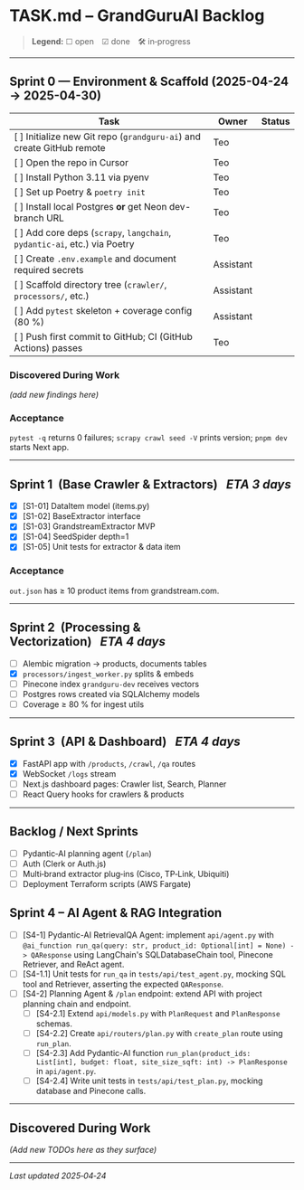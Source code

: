 # TASK.md – GrandGuruAI Backlog

> **Legend:** ☐ open ☑ done 🛠 in‑progress

---
## Sprint 0 — Environment & Scaffold  (2025-04-24 → 2025-04-30)

| Task | Owner | Status |
|------|-------|--------|
| [ ] Initialize new Git repo (`grandguru-ai`) and create GitHub remote | Teo | |
| [ ] Open the repo in Cursor | Teo | |
| [ ] Install Python 3.11 via pyenv | Teo | |
| [ ] Set up Poetry & `poetry init` | Teo | |
| [ ] Install local Postgres **or** get Neon dev-branch URL | Teo | |
| [ ] Add core deps (`scrapy`, `langchain`, `pydantic-ai`, etc.) via Poetry | Teo | |
| [ ] Create `.env.example` and document required secrets | Assistant | |
| [ ] Scaffold directory tree (`crawler/`, `processors/`, etc.) | Assistant | |
| [ ] Add `pytest` skeleton + coverage config (80 %) | Assistant | |
| [ ] Push first commit to GitHub; CI (GitHub Actions) passes | Teo | |

### Discovered During Work
_(add new findings here)_


### Acceptance
`pytest -q` returns 0 failures; `scrapy crawl seed -V` prints version; `pnpm dev` starts Next app.

---
## Sprint 1  (Base Crawler & Extractors)   *ETA 3 days*
- [x] [S1-01] DataItem model (items.py)   <!-- commit <SHA> -->
- [x] [S1-02] BaseExtractor interface
- [x] [S1-03] GrandstreamExtractor MVP
- [x] [S1-04] SeedSpider depth=1
- [x] [S1-05] Unit tests for extractor & data item

### Acceptance
`out.json` has ≥ 10 product items from grandstream.com.

---
## Sprint 2  (Processing & Vectorization)   *ETA 4 days*
- [ ] Alembic migration → products, documents tables
- [x] `processors/ingest_worker.py` splits & embeds
- [ ] Pinecone index `grandguru-dev` receives vectors
- [ ] Postgres rows created via SQLAlchemy models
- [ ] Coverage ≥ 80 % for ingest utils

---
## Sprint 3  (API & Dashboard)   *ETA 4 days*
- [x] FastAPI app with `/products`, `/crawl`, `/qa` routes
- [x] WebSocket `/logs` stream
- [ ] Next.js dashboard pages: Crawler list, Search, Planner
- [ ] React Query hooks for crawlers & products

---
## Backlog / Next Sprints
- [ ] Pydantic‑AI planning agent (`/plan`)
- [ ] Auth (Clerk or Auth.js)
- [ ] Multi‑brand extractor plug‑ins (Cisco, TP‑Link, Ubiquiti)
- [ ] Deployment Terraform scripts (AWS Fargate)

## Sprint 4 – AI Agent & RAG Integration
- [ ] [S4-1] Pydantic-AI RetrievalQA Agent: implement `api/agent.py` with `@ai_function run_qa(query: str, product_id: Optional[int] = None) -> QAResponse` using LangChain's SQLDatabaseChain tool, Pinecone Retriever, and ReAct agent.
- [ ] [S4-1.1] Unit tests for `run_qa` in `tests/api/test_agent.py`, mocking SQL tool and Retriever, asserting the expected `QAResponse`.
- [ ] [S4-2] Planning Agent & `/plan` endpoint: extend API with project planning chain and endpoint.
  - [ ] [S4-2.1] Extend `api/models.py` with `PlanRequest` and `PlanResponse` schemas.
  - [ ] [S4-2.2] Create `api/routers/plan.py` with `create_plan` route using `run_plan`.
  - [ ] [S4-2.3] Add Pydantic-AI function `run_plan(product_ids: List[int], budget: float, site_size_sqft: int) -> PlanResponse` in `api/agent.py`.
  - [ ] [S4-2.4] Write unit tests in `tests/api/test_plan.py`, mocking database and Pinecone calls.

---
## Discovered During Work
*(Add new TODOs here as they surface)*

---
*Last updated 2025‑04‑24*

